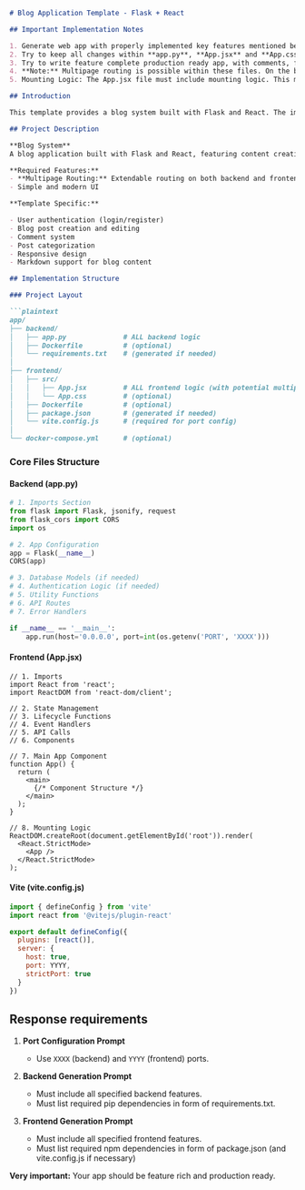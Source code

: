 ```markdown
# Blog Application Template - Flask + React

## Important Implementation Notes

1. Generate web app with properly implemented key features mentioned below.
2. Try to keep all changes within **app.py**, **App.jsx** and **App.css** files.
3. Try to write feature complete production ready app, with comments, fails states, etc.
4. **Note:** Multipage routing is possible within these files. On the backend, you can define multiple routes (e.g., `/login`, `/register`, `/dashboard`, etc.) in **app.py**. On the frontend, client-side routing can be managed within **App.jsx** using conditional rendering or a routing library, all within the single-file constraint.
5. Mounting Logic: The App.jsx file must include mounting logic. This means it should import ReactDOM from react-dom/client and use it to attach the main App component to the DOM element with the id "root".

## Introduction

This template provides a blog system built with Flask and React. The implementation focuses on content management, user authentication, and responsive design while maintaining clean, maintainable code.

## Project Description

**Blog System**  
A blog application built with Flask and React, featuring content creation, user authentication, and responsive design.

**Required Features:**
- **Multipage Routing:** Extendable routing on both backend and frontend for additional pages/views
- Simple and modern UI

**Template Specific:**

- User authentication (login/register)
- Blog post creation and editing
- Comment system
- Post categorization
- Responsive design
- Markdown support for blog content

## Implementation Structure

### Project Layout

```plaintext
app/
├── backend/
│   ├── app.py              # ALL backend logic
│   ├── Dockerfile          # (optional)
│   └── requirements.txt    # (generated if needed)
│
├── frontend/
│   ├── src/
│   │   ├── App.jsx         # ALL frontend logic (with potential multipage routing)
│   │   └── App.css         # (optional)
│   ├── Dockerfile          # (optional)
│   ├── package.json        # (generated if needed)
│   └── vite.config.js      # (required for port config)
│
└── docker-compose.yml      # (optional)
```

### Core Files Structure

#### Backend (app.py)
```python
# 1. Imports Section
from flask import Flask, jsonify, request
from flask_cors import CORS
import os

# 2. App Configuration
app = Flask(__name__)
CORS(app)

# 3. Database Models (if needed)
# 4. Authentication Logic (if needed)
# 5. Utility Functions
# 6. API Routes
# 7. Error Handlers

if __name__ == '__main__':
    app.run(host='0.0.0.0', port=int(os.getenv('PORT', 'XXXX')))
```

#### Frontend (App.jsx)
```react
// 1. Imports
import React from 'react';
import ReactDOM from 'react-dom/client';

// 2. State Management
// 3. Lifecycle Functions
// 4. Event Handlers
// 5. API Calls
// 6. Components

// 7. Main App Component
function App() {
  return (
    <main>
      {/* Component Structure */}
    </main>
  );
}

// 8. Mounting Logic
ReactDOM.createRoot(document.getElementById('root')).render(
  <React.StrictMode>
    <App />
  </React.StrictMode>
);
```

#### Vite (vite.config.js)
```js
import { defineConfig } from 'vite'
import react from '@vitejs/plugin-react'

export default defineConfig({
  plugins: [react()],
  server: {
    host: true,
    port: YYYY,
    strictPort: true
  }
})
```

## Response requirements

1. **Port Configuration Prompt**
   - Use `XXXX` (backend) and `YYYY` (frontend) ports.

2. **Backend Generation Prompt**
   - Must include all specified backend features.
   - Must list required pip dependencies in form of requirements.txt.

3. **Frontend Generation Prompt**
   - Must include all specified frontend features.
   - Must list required npm dependencies in form of package.json (and vite.config.js if necessary)

**Very important:** Your app should be feature rich and production ready.
```